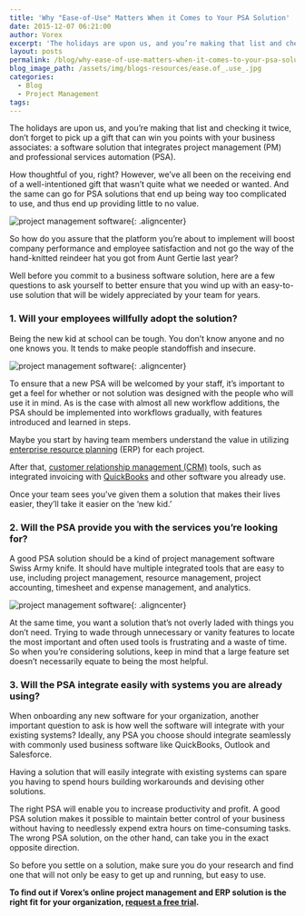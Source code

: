 ```yaml
---
title: 'Why "Ease-of-Use" Matters When it Comes to Your PSA Solution'
date: 2015-12-07 06:21:00
author: Vorex
excerpt: 'The holidays are upon us, and you’re making that list and checking it twice, don’t forget to pick up a gift that can win you points with your business associates: a software solution that integrates project management (PM) and professional services automation (PSA).'
layout: posts
permalink: /blog/why-ease-of-use-matters-when-it-comes-to-your-psa-solution/
blog_image_path: /assets/img/blogs-resources/ease.of_.use_.jpg
categories:
  - Blog
  - Project Management
tags:
---
```



The holidays are upon us, and you’re making that list and checking it twice, don’t forget to pick up a gift that can win you points with your business associates: a software solution that integrates project management (PM) and professional services automation (PSA).<!--more-->

How thoughtful of you, right? However, we’ve all been on the receiving end of a well-intentioned gift that wasn’t quite what we needed or wanted. And the same can go for PSA solutions that end up being way too complicated to use, and thus end up providing little to no value.

![project management software](https://media.giphy.com/media/UxaJ6F1IOV1GU/giphy.gif){: .aligncenter}

So how do you assure that the platform you’re about to implement will boost company performance and employee satisfaction and not go the way of the hand-knitted reindeer hat you got from Aunt Gertie last year?

Well before you commit to a business software solution, here are a few questions to ask yourself to better ensure that you wind up with an easy-to-use solution that will be widely appreciated by your team for years.

### 1. Will your employees willfully adopt the solution?

Being the new kid at school can be tough. You don’t know anyone and no one knows you. It tends to make people standoffish and insecure.

![project management software](https://media.giphy.com/media/nzQBQJVpCkaD6/giphy.gif){: .aligncenter}

To ensure that a new PSA will be welcomed by your staff, it’s important to get a feel for whether or not solution was designed with the people who will use it in mind. As is the case with almost all new workflow additions, the PSA should be implemented into workflows gradually, with features introduced and learned in steps.

Maybe you start by having team members understand the value in utilizing [enterprise resource planning](http://www.vorex.com/characteristics-of-a-modern-erp/) (ERP) for each project.

After that, [customer relationship management (CRM)](http://www.vorex.com/product/customer-relationship-management/) tools, such as integrated invoicing with [QuickBooks](http://search2.quickbooks.com/t/bn/a/get-quickbooks?cid=ppc_g_Exact_QBDT_US_B_QuickBooks_Exact_Tier1_G_S_quickbooks_txt&amp;cvosrc=ppc.google.quickbooks&amp;matchtype=e&amp;adposition=1t1&amp;creative=73750516688&amp;content=&amp;cvo_search=1&amp;mobile=&amp;X1ID=~uk~&amp;gclid=CPSdge7zlskCFYM6aQodFqIAPw&amp;ef_id=VkrTPQAAATUcA1Rz:20151117071157:s) and other software you already use.

Once your team sees you’ve given them a solution that makes their lives easier, they’ll take it easier on the ‘new kid.’

### 2. Will the PSA provide you with the services you’re looking for?

A good PSA solution should be a kind of project management software Swiss Army knife. It should have multiple integrated tools that are easy to use, including project management, resource management, project accounting, timesheet and expense management, and analytics.

![project management software](https://media4.giphy.com/media/Yltqrfwi0fb4k/200.gif){: .aligncenter}

At the same time, you want a solution that’s not overly laded with things you don’t need. Trying to wade through unnecessary or vanity features to locate the most important and often used tools is frustrating and a waste of time. So when you’re considering solutions, keep in mind that a large feature set doesn’t necessarily equate to being the most helpful.

### 3. Will the PSA integrate easily with systems you are already using?

When onboarding any new software for your organization, another important question to ask is how well the software will integrate with your existing systems? Ideally, any PSA you choose should integrate seamlessly with commonly used business software like QuickBooks, Outlook and Salesforce.

Having a solution that will easily integrate with existing systems can spare you having to spend hours building workarounds and devising other solutions.

The right PSA will enable you to increase productivity and profit. A good PSA solution makes it possible to maintain better control of your business without having to needlessly expend extra hours on time-consuming tasks. The wrong PSA solution, on the other hand, can take you in the exact opposite direction.

So before you settle on a solution, make sure you do your research and find one that will not only be easy to get up and running, but easy to use.

**To find out if Vorex’s online project management and ERP solution is the right fit for your organization, [request a free trial](http://www.vorex.com/free-trial/).**
